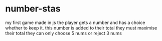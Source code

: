 # number-stas
my first game made in js 
the player gets a number and has a choice whether to keep it.
this number is added to their total
they must maximise their total 
they can only choose 5 nums or reject 3 nums
